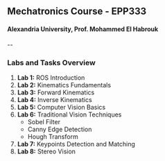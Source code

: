## Mechatronics Course - EPP333
#### Alexandria University,  Prof. Mohammed El Habrouk
--
### Labs and Tasks Overview
1. **Lab 1:** ROS Introduction
2. **Lab 2:** Kinematics Fundamentals
3. **Lab 3:** Forward Kinematics
4. **Lab 4:** Inverse Kinematics
5. **Lab 5:** Computer Vision Basics
6. **Lab 6:** Traditional Vision Techniques
   - Sobel Filter
   - Canny Edge Detection
   - Hough Transform
7. **Lab 7:** Keypoints Detection and Matching
8. **Lab 8:** Stereo Vision
